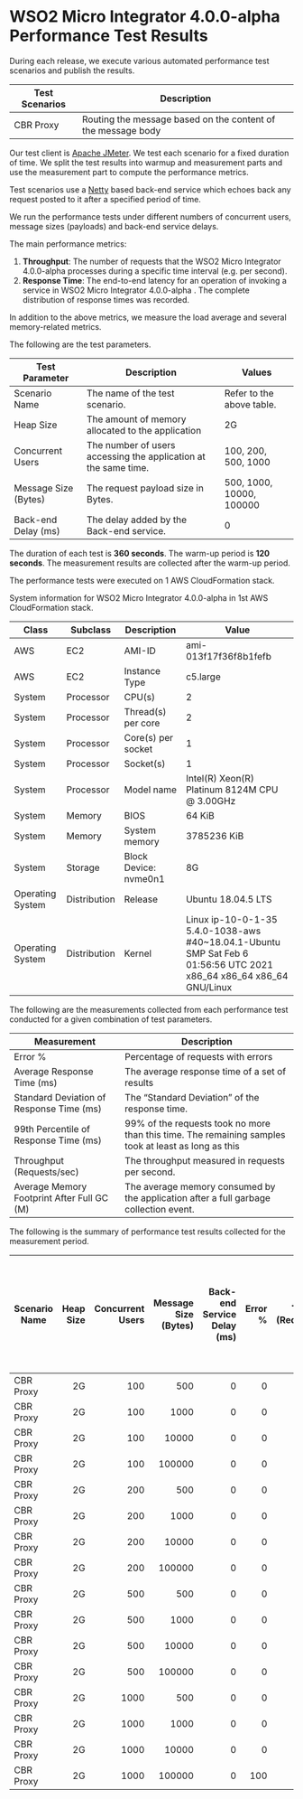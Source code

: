 # WSO2 Micro Integrator 4.0.0-alpha Performance Test Results

During each release, we execute various automated performance test scenarios and publish the results.

| Test Scenarios | Description |
| --- | --- |
| CBR Proxy | Routing the message based on the content of the message body |

Our test client is [Apache JMeter](https://jmeter.apache.org/index.html). We test each scenario for a fixed duration of
time. We split the test results into warmup and measurement parts and use the measurement part to compute the
performance metrics.

Test scenarios use a [Netty](https://netty.io/) based back-end service which echoes back any request
posted to it after a specified period of time.

We run the performance tests under different numbers of concurrent users, message sizes (payloads) and back-end service
delays.

The main performance metrics:

1. **Throughput**: The number of requests that the WSO2 Micro Integrator 4.0.0-alpha processes during a specific time interval (e.g. per second).
2. **Response Time**: The end-to-end latency for an operation of invoking a service in WSO2 Micro Integrator 4.0.0-alpha . The complete distribution of response times was recorded.

In addition to the above metrics, we measure the load average and several memory-related metrics.

The following are the test parameters.

| Test Parameter | Description | Values |
| --- | --- | --- |
| Scenario Name | The name of the test scenario. | Refer to the above table. |
| Heap Size | The amount of memory allocated to the application | 2G |
| Concurrent Users | The number of users accessing the application at the same time. | 100, 200, 500, 1000 |
| Message Size (Bytes) | The request payload size in Bytes. | 500, 1000, 10000, 100000 |
| Back-end Delay (ms) | The delay added by the Back-end service. | 0 |

The duration of each test is **360 seconds**. The warm-up period is **120 seconds**.
The measurement results are collected after the warm-up period.

The performance tests were executed on 1 AWS CloudFormation stack.


System information for WSO2 Micro Integrator 4.0.0-alpha in 1st AWS CloudFormation stack.

| Class | Subclass | Description | Value |
| --- | --- | --- | --- |
| AWS | EC2 | AMI-ID | ami-013f17f36f8b1fefb |
| AWS | EC2 | Instance Type | c5.large |
| System | Processor | CPU(s) | 2 |
| System | Processor | Thread(s) per core | 2 |
| System | Processor | Core(s) per socket | 1 |
| System | Processor | Socket(s) | 1 |
| System | Processor | Model name | Intel(R) Xeon(R) Platinum 8124M CPU @ 3.00GHz |
| System | Memory | BIOS | 64 KiB |
| System | Memory | System memory | 3785236 KiB |
| System | Storage | Block Device: nvme0n1 | 8G |
| Operating System | Distribution | Release | Ubuntu 18.04.5 LTS |
| Operating System | Distribution | Kernel | Linux ip-10-0-1-35 5.4.0-1038-aws #40~18.04.1-Ubuntu SMP Sat Feb 6 01:56:56 UTC 2021 x86_64 x86_64 x86_64 GNU/Linux |


The following are the measurements collected from each performance test conducted for a given combination of
test parameters.

| Measurement | Description |
| --- | --- |
| Error % | Percentage of requests with errors |
| Average Response Time (ms) | The average response time of a set of results |
| Standard Deviation of Response Time (ms) | The “Standard Deviation” of the response time. |
| 99th Percentile of Response Time (ms) | 99% of the requests took no more than this time. The remaining samples took at least as long as this |
| Throughput (Requests/sec) | The throughput measured in requests per second. |
| Average Memory Footprint After Full GC (M) | The average memory consumed by the application after a full garbage collection event. |

The following is the summary of performance test results collected for the measurement period.

|  Scenario Name | Heap Size | Concurrent Users | Message Size (Bytes) | Back-end Service Delay (ms) | Error % | Throughput (Requests/sec) | Average Response Time (ms) | Standard Deviation of Response Time (ms) | 99th Percentile of Response Time (ms) | WSO2 Micro Integrator 4.0.0-alpha GC Throughput (%) | Average WSO2 Micro Integrator 4.0.0-alpha Memory Footprint After Full GC (M) |
|---|---:|---:|---:|---:|---:|---:|---:|---:|---:|---:|---:|
|  CBR Proxy | 2G | 100 | 500 | 0 | 0 | 3213.11 | 31.03 | 41.97 | 118 | 93.28 | 205.582 |
|  CBR Proxy | 2G | 100 | 1000 | 0 | 0 | 2944 | 33.87 | 36.32 | 121 | N/A | N/A |
|  CBR Proxy | 2G | 100 | 10000 | 0 | 0 | 1041.35 | 95.88 | 57.22 | 275 | N/A | N/A |
|  CBR Proxy | 2G | 100 | 100000 | 0 | 0 | 109.31 | 913.22 | 227.73 | 1631 | N/A | N/A |
|  CBR Proxy | 2G | 200 | 500 | 0 | 0 | 3261.87 | 61.19 | 59.22 | 189 | N/A | N/A |
|  CBR Proxy | 2G | 200 | 1000 | 0 | 0 | 2949.98 | 67.68 | 60.29 | 202 | N/A | N/A |
|  CBR Proxy | 2G | 200 | 10000 | 0 | 0 | 1014.2 | 197.11 | 99.94 | 485 | N/A | N/A |
|  CBR Proxy | 2G | 200 | 100000 | 0 | 0 | 82.05 | 2424.88 | 868.35 | 4703 | N/A | N/A |
|  CBR Proxy | 2G | 500 | 500 | 0 | 0 | 3219.29 | 155.15 | 95.59 | 399 | N/A | N/A |
|  CBR Proxy | 2G | 500 | 1000 | 0 | 0 | 2904.48 | 171.98 | 107.86 | 421 | N/A | N/A |
|  CBR Proxy | 2G | 500 | 10000 | 0 | 0 | 928.72 | 537.94 | 202.28 | 1095 | N/A | N/A |
|  CBR Proxy | 2G | 500 | 100000 | 0 | 0 | 40.89 | 11942.84 | 3222.12 | 19583 | N/A | N/A |
|  CBR Proxy | 2G | 1000 | 500 | 0 | 0 | 2765.16 | 361.15 | 158.04 | 803 | N/A | N/A |
|  CBR Proxy | 2G | 1000 | 1000 | 0 | 0 | 2853.82 | 350.11 | 154.06 | 803 | N/A | N/A |
|  CBR Proxy | 2G | 1000 | 10000 | 0 | 0 | 745.96 | 1336.08 | 498.46 | 2975 | N/A | N/A |
|  CBR Proxy | 2G | 1000 | 100000 | 0 | 100 | 5.56 | 120062.96 | 46.12 | 120319 | N/A | N/A |
